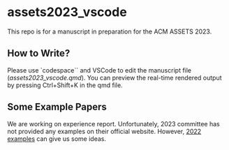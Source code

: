 
# assets2023_vscode

This repo is for a manuscript in preparation for the ACM ASSETS 2023.

## How to Write?

Please use `codespace`` and VSCode to edit the manuscript file (*assets2023_vscode.qmd*). You can preview the real-time rendered output by pressing Ctrl+Shift+K in the qmd file.

## Some Example Papers

We are working on experience report. Unfortunately, 2023 committee has not provided any examples on their official website. However, [2022 examples](https://assets22.sigaccess.org/experience-reports.html) can give us some ideas.